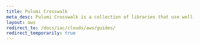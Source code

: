 ```yaml
---
title: Pulumi Crosswalk
meta_desc: Pulumi Crosswalk is a collection of libraries that use well-architected best practices to make common infrastructure-as-code tasks easier and more secure.
layout: aws
redirect_to: /docs/iac/clouds/aws/guides/
redirect_temporarily: true
---
```

